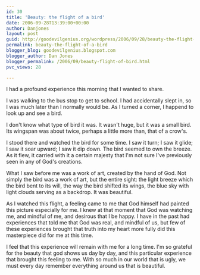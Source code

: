 ```yaml
---
id: 30
title: 'Beauty: the flight of a bird'
date: 2006-09-28T13:39:00+00:00
author: Danjones
layout: post
guid: http://goodevilgenius.org/wordpress/2006/09/28/beauty-the-flight-of-a-bird/
permalink: beauty-the-flight-of-a-bird
blogger_blog: goodevilgenius.blogspot.com
blogger_author: Dan Jones
blogger_permalink: /2006/09/beauty-flight-of-bird.html
pvc_views: 28

---
```

I had a profound experience this morning that I wanted to share.

I was walking to the bus stop to get to school. I had accidentally slept in, so I was much later than I normally would be. As I turned a corner, I happend to look up and see a bird.

I don't know what type of bird it was. It wasn't huge, but it was a small bird. Its wingspan was about twice, perhaps a little more than, that of a crow's.

I stood there and watched the bird for some time. I saw it turn; I saw it glide; I saw it soar upward; I saw it dip down. The bird seemed to own the breeze. As it flew, it carried with it a certain majesty that I'm not sure I've previously seen in any of God's creations.

What I saw before me was a work of art, created by the hand of God. Not simply the bird was a work of art, but the entire sight: the light breeze which the bird bent to its will, the way the bird shifted its wings, the blue sky with light clouds serving as a backdrop. It was beautiful.

As I watched this flight, a feeling came to me that God himself had painted this picture especially for me. I knew at that moment that God was watching me, and mindful of me, and desirous that I be happy. I have in the past had experiences that told me that God was real, and mindful of us, but few of these experiences brought that truth into my heart more fully did this masterpiece did for me at this time.

I feel that this experience will remain with me for a long time. I'm so grateful for the beauty that god shows us day by day, and this particular experience that brought this feeling to me. With so much in our world that is ugly, we must every day remember everything around us that is beautiful.
